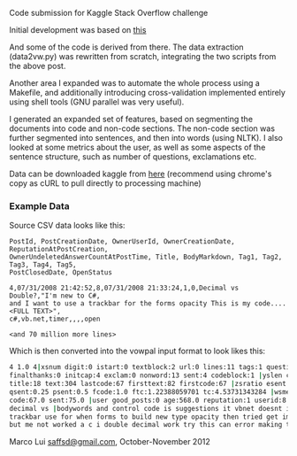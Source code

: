 Code submission for Kaggle Stack Overflow challenge

Initial development was based on [this](http://fastml.com/predicting-closed-questions-on-stack-overflow/)

And some of the code is derived from there. The data extraction (data2vw.py)
was rewritten from scratch, integrating the two scripts from the above post.

Another area I expanded was to automate the whole process using a Makefile, 
and additionally introducing cross-validation implemented entirely using
shell tools (GNU parallel was very useful).

I generated an expanded set of features, based on segmenting the documents
into code and non-code sections. The non-code section was further segmented
into sentences, and then into words (using NLTK). I also looked at some
metrics about the user, as well as some aspects of the sentence structure,
such as number of questions, exclamations etc.

Data can be downloaded kaggle from [here](https://www.kaggle.com/c/predict-closed-questions-on-stack-overflow/data) (recommend using chrome's copy as cURL to pull directly to processing machine)

### Example Data

Source CSV data looks like this:
```csv
PostId, PostCreationDate, OwnerUserId, OwnerCreationDate, ReputationAtPostCreation,
OwnerUndeletedAnswerCountAtPostTime, Title, BodyMarkdown, Tag1, Tag2, Tag3, Tag4, Tag5,
PostClosedDate, OpenStatus

4,07/31/2008 21:42:52,8,07/31/2008 21:33:24,1,0,Decimal vs Double?,"I'm new to C#, 
and I want to use a trackbar for the forms opacity This is my code....<FULL TEXT>",
c#,vb.net,timer,,,,open

<and 70 million more lines>
```

Which is then converted into the vowpal input format to look likes this:
```bash
4 1.0 4|xsnum digit:0 istart:0 textblock:2 url:0 lines:11 tags:1 question:1 period:2 
finalthanks:0 initcap:4 exclam:0 nonword:13 sent:4 codeblock:1 |yslen code:67 lasttext:222 
title:18 text:304 lastcode:67 firsttext:82 firstcode:67 |zsratio esent:0.0 ftext:0.269736842105 
qsent:0.25 psent:0.5 fcode:1.0 ftc:1.22388059701 tc:4.53731343284 |wsmean text:152.0 
code:67.0 sent:75.0 |user good_posts:0 age:568.0 reputation:1 userid:8 |titlewords double 
decimal vs |bodywords and control code is suggestions it vbnet doesnt im want in fine any 
trackbar use for when forms to build new type opacity then tried get implicitly convert 
but me not worked a c i double decimal work try this can error making the trans my |vtags c
```

Marco Lui <saffsd@gmail.com>, October-November 2012
